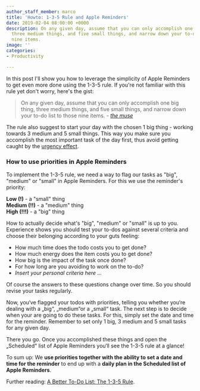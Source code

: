 ```yaml
---
author_staff_member: marco
title: 'Howto: 1-3-5 Rule and Apple Reminders'
date: 2019-02-04 08:00:00 +0000
description: On any given day, assume that you can only accomplish one big thing,
  three medium things, and five small things, and narrow down your to-do list to those
  nine items.
image: ''
categories:
- Productivity

---
```

In this post I'll show you how to leverage the simplicity of Apple Reminders to get even more done using the 1-3-5 rule. If you're not familiar with this rule yet don't worry, here's the gist:

> On any given day, assume that you can only accomplish one big thing, three medium things, and five small things, and narrow down your to-do list to those nine items. _-_ [_the muse_](https://www.themuse.com/advice/a-better-todo-list-the-135-rule)

The rule also suggest to start your day with the chosen 1 big thing - working towards 3 medium and 5 small things. This way you make sure you accomplish the most important task of the day first, thus avoid getting caught by the [urgency effect](https://www.nytimes.com/2018/07/09/smarter-living/eisenhower-box-productivity-tips.html).

### How to use priorities in Apple Reminders

To implement the 1-3-5 rule, we need a way to flag our tasks as "big", "medium" or "small" in Apple Reminders. For this we use the reminder's priority:

**Low (!)** - a "small" thing  
**Medium (!!)** - a "medium" thing  
**High (!!!)** - a "big" thing

How to actually decide what's "big", "medium" or "small" is up to you. Experience shows you should test your to-dos against several criteria and choose their belonging according to your guts feeling:

* How much time does the todo costs you to get done?
* How much energy does the item costs you to get done?
* How big is the impact of the task once done?
* For how long are you avoiding to work on the to-do?
* _Insert your personal criteria here ..._

Of course the answers to these questions change over time. So you should revise your tasks regularly.

Now, you‘ve flagged your todos with priorities, telling you whether you‘re dealing with a „big“, „medium“or a „small“ task. The next step is to decide when your are going to do these tasks. For this, simply set the date and time for the reminder. Remember to set only 1 big, 3 medium and 5 small tasks for any given day.

There you go. Once you accomplished these things and open the „Scheduled“ list of Apple Reminders you‘ll see the 1-3-5 rule at a glance!

To sum up: We **use priorities together with the ability to set a date and time for the reminder** to end up with a **daily plan in the Scheduled list of Apple Reminders**.

Further reading: [A Better To-Do List: The 1-3-5 Rule](https://www.themuse.com/advice/a-better-todo-list-the-135-rule).